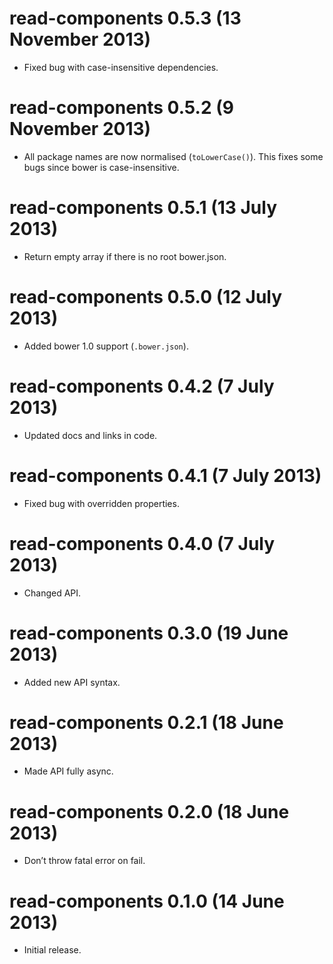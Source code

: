 # read-components 0.5.3 (13 November 2013)
* Fixed bug with case-insensitive dependencies.

# read-components 0.5.2 (9 November 2013)
* All package names are now normalised (`toLowerCase()`).
  This fixes some bugs since bower is case-insensitive.

# read-components 0.5.1 (13 July 2013)
* Return empty array if there is no root bower.json.

# read-components 0.5.0 (12 July 2013)
* Added bower 1.0 support (`.bower.json`).

# read-components 0.4.2 (7 July 2013)
* Updated docs and links in code.

# read-components 0.4.1 (7 July 2013)
* Fixed bug with overridden properties.

# read-components 0.4.0 (7 July 2013)
* Changed API.

# read-components 0.3.0 (19 June 2013)
* Added new API syntax.

# read-components 0.2.1 (18 June 2013)
* Made API fully async.

# read-components 0.2.0 (18 June 2013)
* Don’t throw fatal error on fail.

# read-components 0.1.0 (14 June 2013)
* Initial release.
